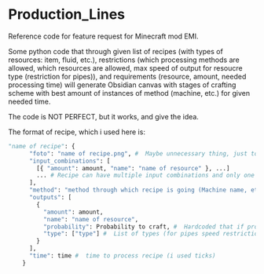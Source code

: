 # Production_Lines
Reference code for feature request for Minecraft mod EMI.

Some python code that through given list of recipes (with types of resources: item, fluid, etc.), restrictions (which processing methods are allowed, which resources are allowed, max speed of output for resoucre type (restriction for pipes)), and requirements (resource, amount, needed processing time) will generate Obsidian canvas with stages of crafting scheme with best amount of instances of method (machine, etc.) for given needed time.

The code is NOT PERFECT, but it works, and give the idea.

The format of recipe, which i used here is:

```python
"name of recipe": {
      "foto": "name of recipe.png", #  Maybe unnecessary thing, just to add for each recipe a image, i think can be implemented in better way.
      "input_combinations": [
        [{ "amount": amount, "name": "name of resource" }, ...]
        ... # Recipe can have multiple input combinations and only one output. Was needed for situations where through the same machine, at the same time, you can craft some resources from different input combiantions.
      ],
      "method": "method through which recipe is going (Machine name, etc.)",
      "outputs": [
        {
          "amount": amount,
          "name": "name of resource",
          "probability": Probability to craft, #  Hardcoded that if probability < 1 then for each working of recipe, output is multiplied by probability * 0.8, just to make sure that it will craft needed amount of it. 
          "type": ["type"] #  List of types (for pipes speed restriction)
        }
      ],
      "time": time #  time to process recipe (i used ticks)
    }
```
